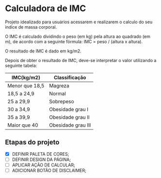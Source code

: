 # Calculadora de IMC

Projeto idealizado para usuários acessarem e realizarem o calculo do seu indice de massa corporal.

O IMC é calculado dividindo o peso (em kg) pela altura ao quadrado (em m), de acordo com a seguinte fórmula: IMC = peso / (altura x altura).

O resultado de IMC é dado em kg/m2.

Depois de obter o resultado de IMC, deve-se interpretar o valor utilizando a seguinte tabela:

| IMC(kg/m2)  |  Classificação  |
| ------------------- | ------------------- |
|  Menor que 18,5 |  Magreza |
|  18,5 a 24,9 |  Normal |
|  25 a 29,9 |  Sobrepeso |
|  30 a 34,9 |  Obesidade grau I |
|  35 a 39,9 |  Obesidade grau II |
|  Maior que 40 |  Obesidade grau III |

## Etapas do projeto
- [x] DEFINIR PALETA DE CORES;
- [ ] DEFINIR DESIGN DA PÁGINA;
- [ ] APLICAR AÇÃO DE CALCULAR;
- [ ] ADICIONAR BOTÃO DE DISCLAIMER;